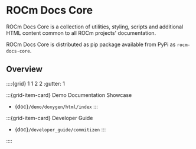 # ROCm Docs Core

ROCm Docs Core is a collection of utilities, styling, scripts and additional
HTML content common to all ROCm projects' documentation.

ROCm Docs Core is distributed as pip package available from PyPi as
`rocm-docs-core`.

## Overview

::::{grid} 1 1 2 2
:gutter: 1

:::{grid-item-card} Demo Documentation Showcase
- {doc}`/demo/doxygen/html/index`
:::

:::{grid-item-card} Developer Guide
- {doc}`/developer_guide/commitizen`
:::

::::
